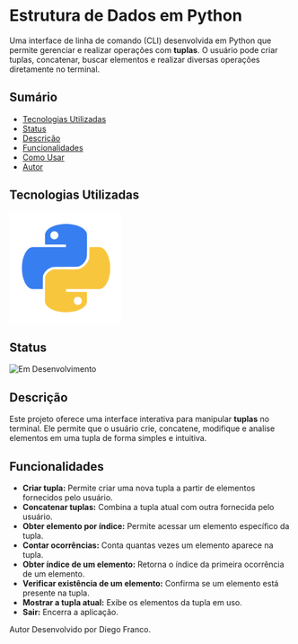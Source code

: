 # Estrutura de Dados em Python

Uma interface de linha de comando (CLI) desenvolvida em Python que permite gerenciar e realizar operações com **tuplas**. O usuário pode criar tuplas, concatenar, buscar elementos e realizar diversas operações diretamente no terminal.

## Sumário

- [Tecnologias Utilizadas](#tecnologias-utilizadas)
- [Status](#status)
- [Descrição](#descrição)
- [Funcionalidades](#funcionalidades)
- [Como Usar](#como-usar)
- [Autor](#autor)

## Tecnologias Utilizadas

<div style="display: flex; flex-direction: row;">
  <div style="margin-right: 20px; display: flex; justify-content: flex-start;">
    <img src="images/python.png" alt="Logo Linguagem" width="200"/>
  </div>
</div>

## Status

![Em Desenvolvimento](http://img.shields.io/static/v1?label=STATUS&message=EM%20DESENVOLVIMENTO&color=RED&style=for-the-badge)

## Descrição

Este projeto oferece uma interface interativa para manipular **tuplas** no terminal. Ele permite que o usuário crie, concatene, modifique e analise elementos em uma tupla de forma simples e intuitiva.

## Funcionalidades

- **Criar tupla:** Permite criar uma nova tupla a partir de elementos fornecidos pelo usuário.
- **Concatenar tuplas:** Combina a tupla atual com outra fornecida pelo usuário.
- **Obter elemento por índice:** Permite acessar um elemento específico da tupla.
- **Contar ocorrências:** Conta quantas vezes um elemento aparece na tupla.
- **Obter índice de um elemento:** Retorna o índice da primeira ocorrência de um elemento.
- **Verificar existência de um elemento:** Confirma se um elemento está presente na tupla.
- **Mostrar a tupla atual:** Exibe os elementos da tupla em uso.
- **Sair:** Encerra a aplicação.


Autor
Desenvolvido por Diego Franco.


